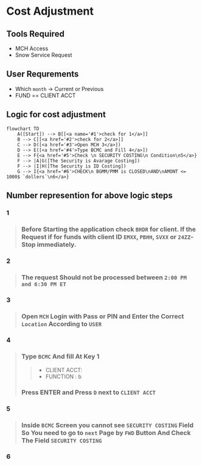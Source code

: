 # Cost Adjustment

## Tools Required

- MCH Access
- Snow Service Request

## User Requrements

- Which `month` -> Current or Previous
- FUND == CLIENT ACCT

## Logic for cost adjustment

```mermaid
flowchart TD
    A([Start]) --> B[[<a name='#1'>check for 1</a>]]
    B --> C[[<a href='#2'>check for 2</a>]]
    C --> D([<a href='#3'>Open MCH 3</a>])
    D --> E([<a href='#4'>Type BCMC and Fill 4</a>])
    E --> F{<a href='#5'>Check \n SECURITY COSTING\n Condition\n5</a>}
    F --> |A|G([The Security is Avarage Costing])
    F --> |I|H([The Security is ID Costing])
    G --> I{<a href='#6'>CHECK\n BGMM/PMM is CLOSED\nAND\nAMONT <= 1000$ `dollers`\n6</a>}
```

## Number represention for above logic steps

### 1

> ### Before Starting the application check `BHDR` for client. If the Request if for funds with client ID `EMXX`, `PBHH`, `SVXX` or `24ZZ`- Stop immediately.

### 2

> ### The request Should not be processed between `2:00 PM and 6:30 PM ET`

### 3

> ### Open `MCH` Login with Pass or PIN and Enter the Correct `Location` According to `USER`

### 4

> ### Type `BCMC` And fill At Key 1
>
> > - CLIENT ACCT:
> > - FUNCTION : b
>
> ### Press ENTER and Press `D` next to `CLIENT ACCT`

### 5

> ### Inside `BCMC` Screen you cannot see `SECURITY COSTING` Field So You need to go to `next` Page by `FWD` Button And Check The Field `SECURITY COSTING`

### 6

> ### 
